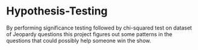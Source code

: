 # Hypothesis-Testing
By performing significance testing followed by chi-squared test on dataset of Jeopardy questions this project figures out some patterns in the questions that could possibly help someone win the show.
